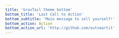 ```yaml
---
title: 'GravTail theme bottom'
bottom_title: 'Last Call to Action'
bottom_subtitle: 'Main message to sell yourself!'
bottom_action: Action
bottom_action_url: 'http://github.com/outsmartit'
---
```


